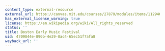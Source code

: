 ```yaml
---
content_type: external-resource
external_url: https://canvas.mit.edu/courses/27870/modules/items/1129460
has_external_license_warning: true
license: https://en.wikipedia.org/wiki/All_rights_reserved
status: ''
title: Boston Early Music Festival
uid: 4709844e-890b-4e29-8ac4-65ec51f7afa8
wayback_url: ''
---
```

